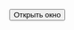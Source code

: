 <!DOCTYPE html>
<html>
 <head>
  <meta charset="utf-8">
  <title>dialog</title>
  <style>
   body {
    background: url(/example/image/shark.jpg) no-repeat;
    background-size: cover;
   }
   dialog {
    background: rgba(255, 255, 255, 0.7);
    width: 300px; 
    box-shadow: 0 0 5px rgba(0, 0, 0, 0.5);
    border-radius: 5px;
   }
  </style>
 </head> 
 <body> 
  <button id="openDialog">Открыть окно</button>
  <dialog>
   <p>Полинезийцы называют Млечный путь Манго-Роа-И-Ата, 
      что в переводе с маори означает «Длинная акула на рассвете».</p>
   <p><button id="closeDialog">Закрыть окно</button></p>
  </dialog>
  <script>
   var dialog = document.querySelector('dialog');
   document.querySelector('#openDialog').onclick = function() {
    dialog.show(); // Показываем диалоговое окно
   }
   document.querySelector('#closeDialog').onclick = function() {
    dialog.close(); // Прячем диалоговое окно
   }
  </script>
 </body> 
</html>
